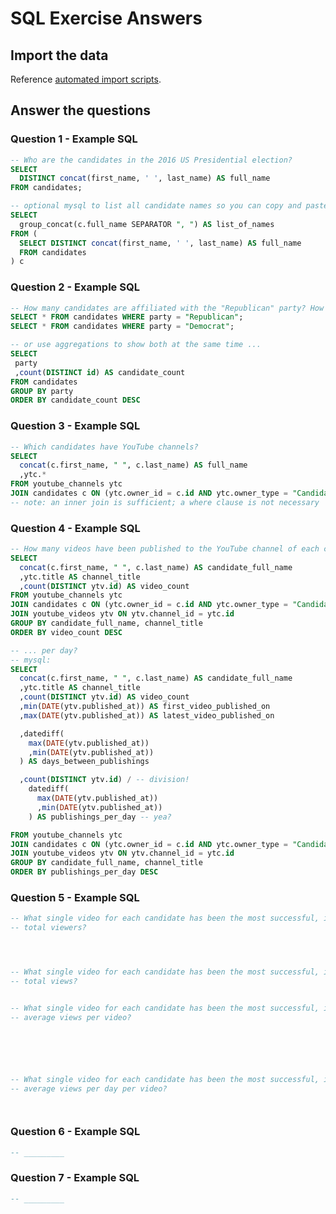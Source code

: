 # SQL Exercise Answers

## Import the data

Reference [automated import scripts](/resources/data-analysis/sql-exercises/import-scripts/).

## Answer the questions

### Question 1 - Example SQL

```` sql
-- Who are the candidates in the 2016 US Presidential election?
SELECT
  DISTINCT concat(first_name, ' ', last_name) AS full_name
FROM candidates;
````

```` sql
-- optional mysql to list all candidate names so you can copy and paste them:
SELECT
  group_concat(c.full_name SEPARATOR ", ") AS list_of_names
FROM (
  SELECT DISTINCT concat(first_name, ' ', last_name) AS full_name
  FROM candidates
) c
````

### Question 2 - Example SQL

```` sql
-- How many candidates are affiliated with the "Republican" party? How many are affiliated with the "Democrat" party?
SELECT * FROM candidates WHERE party = "Republican";
SELECT * FROM candidates WHERE party = "Democrat";
````

```` sql
-- or use aggregations to show both at the same time ...
SELECT
 party
 ,count(DISTINCT id) AS candidate_count
FROM candidates
GROUP BY party
ORDER BY candidate_count DESC
````

### Question 3 - Example SQL

```` sql
-- Which candidates have YouTube channels?
SELECT
  concat(c.first_name, " ", c.last_name) AS full_name
  ,ytc.*
FROM youtube_channels ytc
JOIN candidates c ON (ytc.owner_id = c.id AND ytc.owner_type = "Candidate")
-- note: an inner join is sufficient; a where clause is not necessary
````

### Question 4 - Example SQL

```` sql
-- How many videos have been published to the YouTube channel of each candidate?
SELECT
  concat(c.first_name, " ", c.last_name) AS candidate_full_name
  ,ytc.title AS channel_title
  ,count(DISTINCT ytv.id) AS video_count
FROM youtube_channels ytc
JOIN candidates c ON (ytc.owner_id = c.id AND ytc.owner_type = "Candidate")
JOIN youtube_videos ytv ON ytv.channel_id = ytc.id
GROUP BY candidate_full_name, channel_title
ORDER BY video_count DESC
````

```` sql
-- ... per day?
-- mysql:
SELECT
  concat(c.first_name, " ", c.last_name) AS candidate_full_name
  ,ytc.title AS channel_title
  ,count(DISTINCT ytv.id) AS video_count
  ,min(DATE(ytv.published_at)) AS first_video_published_on
  ,max(DATE(ytv.published_at)) AS latest_video_published_on

  ,datediff(
    max(DATE(ytv.published_at))
    ,min(DATE(ytv.published_at))
  ) AS days_between_publishings

  ,count(DISTINCT ytv.id) / -- division!
    datediff(
      max(DATE(ytv.published_at))
      ,min(DATE(ytv.published_at))
    ) AS publishings_per_day -- yea?

FROM youtube_channels ytc
JOIN candidates c ON (ytc.owner_id = c.id AND ytc.owner_type = "Candidate")
JOIN youtube_videos ytv ON ytv.channel_id = ytc.id
GROUP BY candidate_full_name, channel_title
ORDER BY publishings_per_day DESC
````

### Question 5 - Example SQL

```` sql
-- What single video for each candidate has been the most successful, in terms of:
-- total viewers?





````

```` sql
-- What single video for each candidate has been the most successful, in terms of:
-- total views?



````

```` sql
-- What single video for each candidate has been the most successful, in terms of:
-- average views per video?







````

```` sql
-- What single video for each candidate has been the most successful, in terms of:
-- average views per day per video?




````




### Question 6 - Example SQL


```` sql
-- _________
````

### Question 7 - Example SQL


```` sql
-- _________
````
